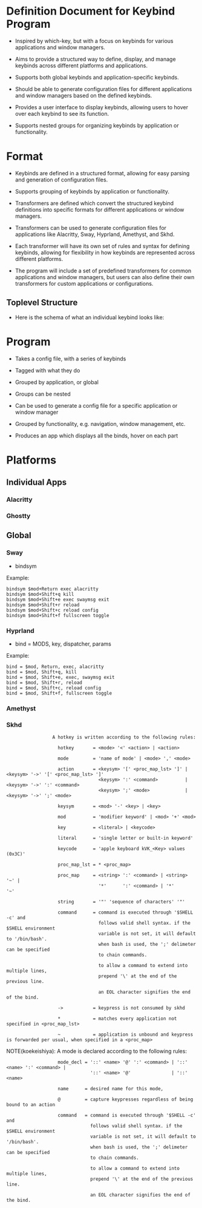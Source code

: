 # Definition Document for Keybind Program

- Inspired by which-key, but with a focus on keybinds for various applications and window managers.

- Aims to provide a structured way to define, display, and manage keybinds across different platforms and applications.
- Supports both global keybinds and application-specific keybinds.

- Should be able to generate configuration files for different applications and window managers based on the defined keybinds.
- Provides a user interface to display keybinds, allowing users to hover over each keybind to see its function.
- Supports nested groups for organizing keybinds by application or functionality.


# Format 
- Keybinds are defined in a structured format, allowing for easy parsing and generation of configuration files.
- Supports grouping of keybinds by application or functionality.



- Transformers are defined which convert the structured keybind definitions into specific formats for different applications or window managers.
- Transformers can be used to generate configuration files for applications like Alacritty, Sway, Hyprland, Amethyst, and Skhd.
- Each transformer will have its own set of rules and syntax for defining keybinds, allowing for flexibility in how keybinds are represented across different platforms.
- The program will include a set of predefined transformers for common applications and window managers, but users can also define their own transformers for custom applications or configurations.


## Toplevel Structure

- Here is the schema of what an individual keybind looks like:







# Program


- Takes a config file, with a series of keybinds
- Tagged with what they do

- Grouped by application, or global
- Groups can be nested
- Can be used to generate a config file for a specific application or window manager

- Grouped by functionality, e.g. navigation, window management, etc.

- Produces an app which displays all the binds, hover on each part


# Platforms

## Individual Apps

### Alacritty

### Ghostty

## Global


### Sway

- bindsym <key> <command>

Example:
```plaintext
bindsym $mod+Return exec alacritty
bindsym $mod+Shift+q kill
bindsym $mod+Shift+e exec swaymsg exit
bindsym $mod+Shift+r reload
bindsym $mod+Shift+c reload config
bindsym $mod+Shift+f fullscreen toggle
```


### Hyprland

- bind = MODS, key, dispatcher, params


Example:
```plaintext
bind = $mod, Return, exec, alacritty
bind = $mod, Shift+q, kill
bind = $mod, Shift+e, exec, swaymsg exit
bind = $mod, Shift+r, reload
bind = $mod, Shift+c, reload config
bind = $mod, Shift+f, fullscreen toggle
```


### Amethyst



### Skhd

                     A hotkey is written according to the following rules:

                       hotkey       = <mode> '<' <action> | <action>

                       mode         = 'name of mode' | <mode> ',' <mode>

                       action       = <keysym> '[' <proc_map_lst> ']' | <keysym> '->' '[' <proc_map_lst> ']'
                                      <keysym> ':' <command>          | <keysym> '->' ':' <command>
                                      <keysym> ';' <mode>             | <keysym> '->' ';' <mode>

                       keysym       = <mod> '-' <key> | <key>

                       mod          = 'modifier keyword' | <mod> '+' <mod>

                       key          = <literal> | <keycode>

                       literal      = 'single letter or built-in keyword'

                       keycode      = 'apple keyboard kVK_<Key> values (0x3C)'

                       proc_map_lst = * <proc_map>

                       proc_map     = <string> ':' <command> | <string>     '~' |
                                      '*'      ':' <command> | '*'          '~'

                       string       = '"' 'sequence of characters' '"'

                       command      = command is executed through '$SHELL -c' and
                                      follows valid shell syntax. if the $SHELL environment
                                      variable is not set, it will default to '/bin/bash'.
                                      when bash is used, the ';' delimeter can be specified
                                      to chain commands.

                                      to allow a command to extend into multiple lines,
                                      prepend '\' at the end of the previous line.

                                      an EOL character signifies the end of the bind.

                       ->           = keypress is not consumed by skhd

                       *            = matches every application not specified in <proc_map_lst>

                       ~            = application is unbound and keypress is forwarded per usual, when specified in a <proc_map>

  NOTE(koekeishiya): A mode is declared according to the following rules:

                       mode_decl = '::' <name> '@' ':' <command> | '::' <name> ':' <command> |
                                   '::' <name> '@'               | '::' <name>

                       name      = desired name for this mode,

                       @         = capture keypresses regardless of being bound to an action

                       command   = command is executed through '$SHELL -c' and
                                   follows valid shell syntax. if the $SHELL environment
                                   variable is not set, it will default to '/bin/bash'.
                                   when bash is used, the ';' delimeter can be specified
                                   to chain commands.

                                   to allow a command to extend into multiple lines,
                                   prepend '\' at the end of the previous line.

                                   an EOL character signifies the end of the bind.